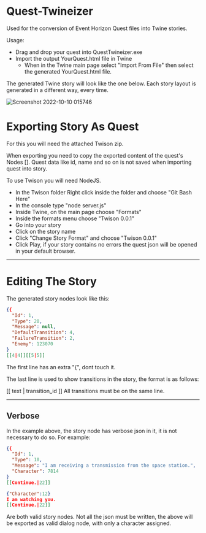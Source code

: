 # Quest-Twineizer
Used for the conversion of Event Horizon Quest files into Twine stories.

Usage:
- Drag and drop your quest into QuestTwineizer.exe
- Import the output YourQuest.html file in Twine
  - When in the Twine main page select "Import From File" then select the generated YourQuest.html file.
  
The generated Twine story will look like the one below. Each story layout is generated in a different way, every time.

![Screenshot 2022-10-10 015746](https://user-images.githubusercontent.com/50517794/194781417-6409be32-027e-4aed-9a71-72a6935e9ddd.jpg)

<h1>Exporting Story As Quest</h1>

For this you will need the attached Twison zip.

When exporting you need to copy the exported content of the quest's Nodes [].
Quest data like id, name and so on is not saved when importing quest into story.

To use Twison you will need NodeJS.
- In the Twison folder Right click inside the folder and choose "Git Bash Here"
- In the console type "node server.js"
- Inside Twine, on the main page choose "Formats"
- Inside the formats menu choose "Twison 0.0.1"
- Go into your story
- Click on the story name
- Click "Change Story Format" and choose "Twison 0.0.1"
- Click Play, if your story contains no errors the quest json will be opened in your default browser.

-------------------------------------------------------------

<h1>Editing The Story</h1>

The generated story nodes look like this:
```json
{{
  "Id": 1,
  "Type": 20,
  "Message": null,
  "DefaultTransition": 4,
  "FailureTransition": 2,
  "Enemy": 123070
}
[[4|4]][[5|5]]
```

The first line has an extra "{", dont touch it.

The last line is used to show transitions in the story, the format is as follows:

[[ text | transition_id ]]
All transitions must be on the same line.

----------------------------------------------------------

<h2> Verbose </h2>

In the example above, the story node has verbose json in it, it is not necessary to do so. For example:
```json
{{
  "Id": 1,
  "Type": 10,
  "Message": "I am receiving a transmission from the space station.",
  "Character": 7814
}
[[Continue.|22]]
```
```json
{"Character":12}
I am watching you.
[[Continue.|22]]
```

Are both valid story nodes.
Not all the json must be written, the above will be exported as valid dialog node, with only a character assigned.


